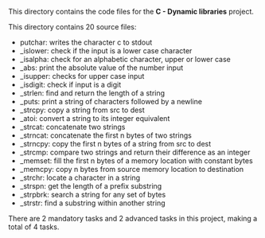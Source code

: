 This directory contains the code files for the **C - Dynamic libraries** project.

This directory contains 20 source files:
- putchar: writes the character c to stdout
- _islower: check if the input is a lower case character
- _isalpha: check for an alphabetic character, upper or lower case
- _abs: print the absolute value of the number input
- _isupper: checks for upper case input
- _isdigit: check if input is a digit
- _strlen: find and return the length of a string
- _puts: print a string of characters followed by a newline
- _strcpy: copy a string from src to dest
- _atoi: convert a string to its integer equivalent
- _strcat: concatenate two strings
- _strncat: concatenate the first n bytes of two strings
- _strncpy: copy the first n bytes of a string from src to dest
- _strcmp: compare two strings and return their difference as an integer
- _memset: fill the first n bytes of a memory location with constant bytes
- _memcpy: copy n bytes from source memory location to destination
- _strchr: locate a character in a string
- _strspn: get the length of a prefix substring
- _strpbrk: search a string for any set of bytes
- _strstr: find a substring within another string

There are 2 mandatory tasks and 2 advanced tasks in this project, making a total of 4 tasks.

